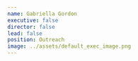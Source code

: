 ```yaml
---
name: Gabriella Gordon
executive: false
director: false
lead: false
position: Outreach
image: ../assets/default_exec_image.png
---
```

